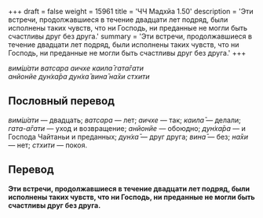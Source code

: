 +++
draft = false
weight = 15961
title = 'ЧЧ Мадхйа 1.50'
description = 'Эти встречи, продолжавшиеся в течение двадцати лет подряд, были исполнены таких чувств, что ни Господь, ни преданные не могли быть счастливы друг без друга.'
summary = 'Эти встречи, продолжавшиеся в течение двадцати лет подряд, были исполнены таких чувств, что ни Господь, ни преданные не могли быть счастливы друг без друга.'
+++

_вим̇ш́ати ватсара аичхе каила̄ гата̄гати  
анйонйе дун̇ха̄ра дун̇ха̄ вина̄ на̄хи стхити_

## Пословный перевод

_вим̇ш́ати_ — двадцать; _ватсара_ — лет; _аичхе_ — так; _каила̄_ — делали; _гата_\-_а̄гати_ — уход и возвращение; _анйонйе_ — обоюдно; _дун̇ха̄ра_ — и Господа Чайтаньи и преданных; _дун̇ха̄_ — друг друга; _вина̄_ — без; _на̄хи_ — нет; _стхити_ — покоя.

## Перевод

**Эти встречи, продолжавшиеся в течение двадцати лет подряд, были исполнены таких чувств, что ни Господь, ни преданные не могли быть счастливы друг без друга.**
